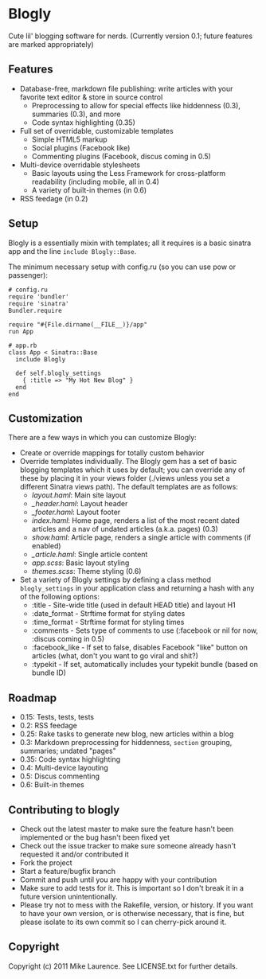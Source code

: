 # Blogly
Cute lil' blogging software for nerds.
(Currently version 0.1; future features are marked appropriately)

## Features
- Database-free, markdown file publishing: write articles with your favorite text editor & store in source control
  - Preprocessing to allow for special effects like hiddenness (0.3), summaries (0.3), and more
  - Code syntax highlighting (0.35)
- Full set of overridable, customizable templates
  - Simple HTML5 markup
  - Social plugins (Facebook like)
  - Commenting plugins (Facebook, discus coming in 0.5)
- Multi-device overridable stylesheets
  - Basic layouts using the Less Framework for cross-platform readability (including mobile, all in 0.4)
  - A variety of built-in themes (in 0.6)
- RSS feedage (in 0.2)

## Setup
Blogly is a essentially mixin with templates; all it requires is a basic sinatra app and the line `include Blogly::Base`.

The minimum necessary setup with config.ru (so you can use pow or passenger):

    # config.ru
    require 'bundler'
    require 'sinatra'
    Bundler.require
    
    require "#{File.dirname(__FILE__)}/app"
    run App
    
    # app.rb
    class App < Sinatra::Base
      include Blogly
      
      def self.blogly_settings
        { :title => "My Hot New Blog" }
      end
    end


## Customization
There are a few ways in which you can customize Blogly:

- Create or override mappings for totally custom behavior
- Override templates individually. The Blogly gem has a set of basic blogging templates which it uses by default; you can override any of these by placing it in your views folder (./views unless you set a different Sinatra views path). The default templates are as follows:
  - *layout.haml*: Main site layout
  - *_header.haml*: Layout header
  - *_footer.haml*: Layout footer
  - *index.haml*: Home page, renders a list of the most recent dated articles and a nav of undated articles (a.k.a. pages) (0.3)
  - *show.haml*: Article page, renders a single article with comments (if enabled)
  - *_article.haml*: Single article content
  - *app.scss*: Basic layout styling
  - *themes.scss*: Theme styling (0.6)
- Set a variety of Blogly settings by defining a class method `blogly_settings` in your application class and returning a hash with any of the following options:
  - :title - Site-wide title (used in default HEAD title) and layout H1
  - :date_format - Strftime format for styling dates
  - :time_format - Strftime format for styling times
  - :comments - Sets type of comments to use (:facebook or nil for now, :discus coming in 0.5)
  - :facebook_like - If set to false, disables Facebook "like" button on articles (what, don't you want to go viral and shit?)
  - :typekit - If set, automatically includes your typekit bundle (based on bundle ID)

## Roadmap
- 0.15: Tests, tests, tests
- 0.2: RSS feedage
- 0.25: Rake tasks to generate new blog, new articles within a blog
- 0.3: Markdown preprocessing for hiddenness, `section` grouping, summaries; undated "pages"
- 0.35: Code syntax highlighting
- 0.4: Multi-device layouting
- 0.5: Discus commenting
- 0.6: Built-in themes

## Contributing to blogly
- Check out the latest master to make sure the feature hasn't been implemented or the bug hasn't been fixed yet
- Check out the issue tracker to make sure someone already hasn't requested it and/or contributed it
- Fork the project
- Start a feature/bugfix branch
- Commit and push until you are happy with your contribution
- Make sure to add tests for it. This is important so I don't break it in a future version unintentionally.
- Please try not to mess with the Rakefile, version, or history. If you want to have your own version, or is otherwise necessary, that is fine, but please isolate to its own commit so I can cherry-pick around it.

## Copyright
Copyright (c) 2011 Mike Laurence. See LICENSE.txt for further details.

